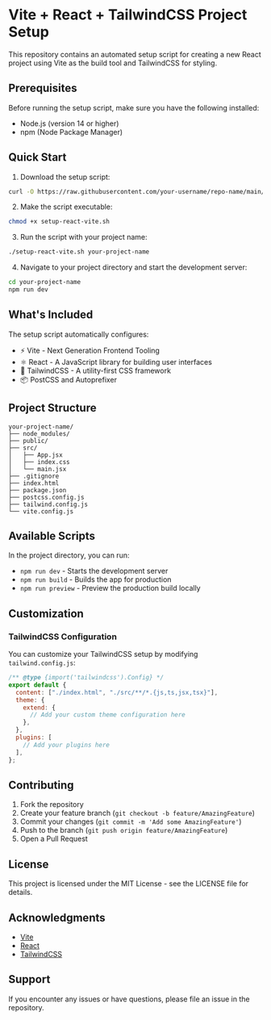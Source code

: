 # Vite + React + TailwindCSS Project Setup

This repository contains an automated setup script for creating a new React project using Vite as the build tool and TailwindCSS for styling.

## Prerequisites

Before running the setup script, make sure you have the following installed:

- Node.js (version 14 or higher)
- npm (Node Package Manager)

## Quick Start

1. Download the setup script:

```bash
curl -O https://raw.githubusercontent.com/your-username/repo-name/main/setup-react-vite.sh
```

2. Make the script executable:

```bash
chmod +x setup-react-vite.sh
```

3. Run the script with your project name:

```bash
./setup-react-vite.sh your-project-name
```

4. Navigate to your project directory and start the development server:

```bash
cd your-project-name
npm run dev
```

## What's Included

The setup script automatically configures:

- ⚡ Vite - Next Generation Frontend Tooling
- ⚛️ React - A JavaScript library for building user interfaces
- 🎨 TailwindCSS - A utility-first CSS framework
- 📦 PostCSS and Autoprefixer

## Project Structure

```
your-project-name/
├── node_modules/
├── public/
├── src/
│   ├── App.jsx
│   ├── index.css
│   └── main.jsx
├── .gitignore
├── index.html
├── package.json
├── postcss.config.js
├── tailwind.config.js
└── vite.config.js
```

## Available Scripts

In the project directory, you can run:

- `npm run dev` - Starts the development server
- `npm run build` - Builds the app for production
- `npm run preview` - Preview the production build locally

## Customization

### TailwindCSS Configuration

You can customize your TailwindCSS setup by modifying `tailwind.config.js`:

```javascript
/** @type {import('tailwindcss').Config} */
export default {
  content: ["./index.html", "./src/**/*.{js,ts,jsx,tsx}"],
  theme: {
    extend: {
      // Add your custom theme configuration here
    },
  },
  plugins: [
    // Add your plugins here
  ],
};
```

## Contributing

1. Fork the repository
2. Create your feature branch (`git checkout -b feature/AmazingFeature`)
3. Commit your changes (`git commit -m 'Add some AmazingFeature'`)
4. Push to the branch (`git push origin feature/AmazingFeature`)
5. Open a Pull Request

## License

This project is licensed under the MIT License - see the LICENSE file for details.

## Acknowledgments

- [Vite](https://vitejs.dev/)
- [React](https://reactjs.org/)
- [TailwindCSS](https://tailwindcss.com/)

## Support

If you encounter any issues or have questions, please file an issue in the repository.
